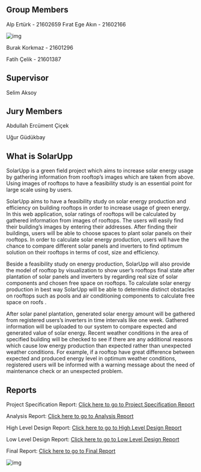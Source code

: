 ## Group Members
Alp Ertürk - 21602659                             Fırat Ege Akın - 21602166

![img](https://images-wixmp-ed30a86b8c4ca887773594c2.wixmp.com/f/5f4bd7a6-f763-4518-9b81-bdfd40ce3fc9/d26yer1-421bb5b8-9fc2-4d5a-b2d1-1e1f81b26b82.png?token=eyJ0eXAiOiJKV1QiLCJhbGciOiJIUzI1NiJ9.eyJzdWIiOiJ1cm46YXBwOiIsImlzcyI6InVybjphcHA6Iiwib2JqIjpbW3sicGF0aCI6IlwvZlwvNWY0YmQ3YTYtZjc2My00NTE4LTliODEtYmRmZDQwY2UzZmM5XC9kMjZ5ZXIxLTQyMWJiNWI4LTlmYzItNGQ1YS1iMmQxLTFlMWY4MWIyNmI4Mi5wbmcifV1dLCJhdWQiOlsidXJuOnNlcnZpY2U6ZmlsZS5kb3dubG9hZCJdfQ.NGftGliwoCe62wFfNDfOvJS1OHr-DpDAcGBBHsyT4MU) 

Burak Korkmaz - 21601296

Fatih Çelik - 21601387

## Supervisor
Selim Aksoy

## Jury Members
Abdullah Ercüment Çiçek

Uğur Güdükbay

## What is SolarUpp
SolarUpp is a green field project which aims to increase solar energy usage by gathering information from rooftop’s images which are taken from above. Using images of rooftops to have a feasibility study is an essential point for large scale using by users.

SolarUpp aims to have a feasibility study on solar energy production and efficiency on building rooftops in order to increase usage of green energy. In this web application, solar ratings of rooftops will be calculated by gathered information from images of rooftops. The users will easily find their building’s images by entering their addresses. After finding their buildings, users will be able to choose spaces to plant solar panels on their rooftops. In order to calculate solar energy production, users will have the chance to compare different solar panels and inverters to find optimum solution on their rooftops in terms of cost, size and efficiency.

Beside a feasibility study on energy production, SolarUpp will also provide the model of rooftop by visualization to show user’s rooftops final state after plantation of solar panels and inverters by regarding real size of solar components and chosen free space on rooftops. To calculate solar energy production in best way SolarUpp will be able to determine distinct obstacles on rooftops such as pools and air conditioning components to calculate free space on roofs .

After solar panel plantation, generated solar energy amount will be gathered from registered users’s inverters in time intervals like one week. Gathered information will be uploaded to our system to compare expected and generated value of solar energy. Recent weather conditions in the area of specified building will be checked to see if there are any additional reasons which cause low energy production than expected rather than unexpected weather conditions. For example, if a rooftop have great difference between expected and produced energy level in optimum weather conditions, registered users will be informed with a warning message about the need of maintenance check or an unexpected problem. 

## Reports
Project Specification Report: [Click here to go to Project Specification Report](https://github.com/egeakin/SolarUpp-Report/blob/master/SolarUpp%20Project%20Specification%20Report.pdf)

Analysis Report: [Click here to go to Analysis Report](https://github.com/egeakin/SolarUpp-Report/blob/master/SolarUpp%20Analysis%20Report.pdf)

High Level Design Report: [Click here to go to High Level Design Report](https://github.com/egeakin/SolarUpp-Report/blob/master/SolarUpp%20High-Level%20Design%20Report.pdf)

Low Level Design Report: [Click here to go to Low Level Design Report](https://github.com/egeakin/SolarUpp-Report/blob/master/SolarUpp%20Low-Level%20Design%20Report.pdf)

Final Report: [Click here to go to Final Report](https://github.com/egeakin/SolarUpp-Report/blob/master/SolarUpp%20Final%20Report.pdf)

![img](https://github.com/egeakin/SolarUpp/raw/master/Screen%20Shot%202019-10-18%20at%2015.08.29.png)
